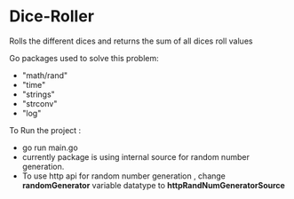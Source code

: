 # Dice-Roller
Rolls the different dices and returns the sum of all dices roll values

Go packages used to solve this problem:

-	"math/rand"
-	"time"
-	"strings"
-	"strconv"
-  "log"


To Run the project :
 - go run main.go
 - currently package is using internal source for random number generation.
 - To use http api for random number generation , change **randomGenerator** variable datatype to **httpRandNumGeneratorSource**
